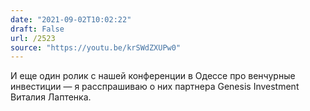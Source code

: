 ```yaml
---
date: "2021-09-02T10:02:22"
draft: False
url: /2523
source: "https://youtu.be/krSWdZXUPw0"
---
```


И еще один ролик с нашей конференции в Одессе про венчурные инвестиции — я расспрашиваю о них партнера Genesis Investment Виталия Лаптенка.

